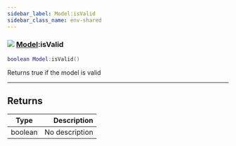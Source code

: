 ```yaml
---
sidebar_label: Model:isValid
sidebar_class_name: env-shared
---
```


### ![](/img/wiki/shared.png) [Model](../model/README.md):isValid

```lua
boolean Model:isValid()
```

Returns true if the model is valid<br/>

-----------------
## Returns

| Type   | Description |
| ------ | ----------: |
| boolean | No description |
